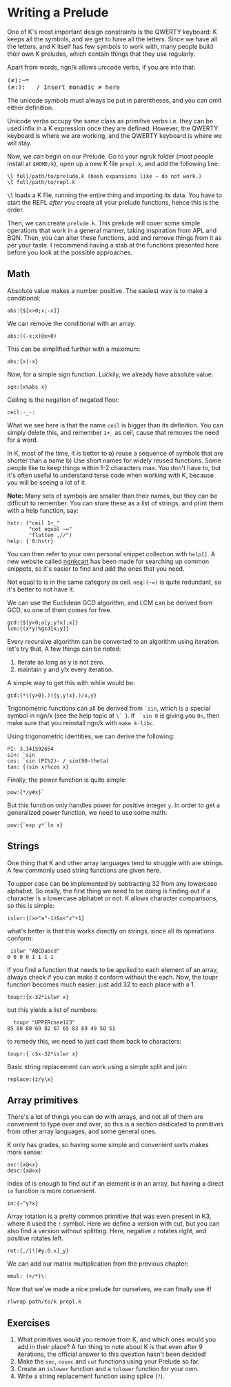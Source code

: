 # Writing a Prelude
One of K's most important design constraints is the QWERTY keyboard: K keeps all the symbols,
and we get to have all the letters. Since we have all the letters, and K itself has few
symbols to work with, many people build their own K preludes, which contain things that they use
regularly. 

Apart from words, ngn/k allows unicode verbs, if you are into that:
<pre>
(&#8800;):~=
(&#8800;:):   / Insert monadic ≠ here
</pre>

The unicode symbols must always be put in parentheses, and you can omit either definition. 

Unicode verbs occupy the same class as primitive verbs i.e. they can be used infix in a K expression once they
are defined. However, the QWERTY keyboard is where we are working, and the QWERTY keyboard is where we will stay.

Now, we can begin on our Prelude. Go to your ngn/k folder (most people install at `$HOME/k`), 
open up a new K file `prepl.k`, and add the following line:
```
\l full/path/to/prelude.k (bash expansions like ~ do not work.)
\l full/path/to/repl.k
```
`\l` loads a K file, running the entire thing and importing its data. You have to start the REPL *after* you create
all your prelude functions, hence this is the order.

Then, we can create `prelude.k`. This prelude will cover some simple operations that work in a general manner,
taking inspiration from APL and BQN. Then, you can alter these functions, add and remove things from it as per your 
taste. I recommend having a stab at the functions presented here before you look at the possible approaches.

## Math
Absolute value makes a number positive. The easiest way is to make a conditional:
```
abs:{$[x>0;x;-x]}
```
We can remove the conditional with an array:
```
abs:((-x;x)@x>0)
```
This can be simplified further with a maximum:
```
abs:{x|-x}
```
Now, for a simple sign function. Luckily, we already have absolute value:
```
sgn:{x%abs x}
```
Ceiling is the negation of negated floor:
```
ceil:-_-:
```
What we see here is that the name `ceil` is bigger than its definition. You can simply delete this, and remember `1+_` as ceil,
cause that removes the need for a word. 

In K, most of the time, it is better to 
a) reuse a sequence of symbols that are shorter than a name
b) Use short names for widely reused functions. Some people like to keep things within 1-2 characters max. You don't have to,
   but it's often useful to understand terse code when working with K, because you will be seeing a lot of it.

**Note:** Many sets of symbols are smaller than their names, but they can be difficult to remember. You can store these as a 
list of strings, and print them with a help function, say:

```
hstr: ("ceil 1+_"
       "not equal ~="
       "flatten ,//")
help: {`0:hstr}
```

You can then refer to your own personal snippet collection with `help[]`. A new website called 
[ngnkcart](https://secwang.github.io/ngnkcart) has been made for searching up common snippets, so it's easier to find and add
the ones that you need.

Not equal to is in the same category as ceil. `neq:(~=)` is quite redundant, so it's better to not have it.

We can use the Euclidean GCD algorithm, and LCM can be derived from GCD, so one of them comes for free.
```
gcd:{$[y>0;o[y;y!x];x]}
lcm:{(x*y)%gcd[x;y]}
```
Every recursive algorithm can be converted to an algorithm using iteration. let's try that. A few things can be noted:
1. Iterate as long as y is not zero.
2. maintain y and y!x every iteration.

A simple way to get this with while would be:

```
gcd:{*({y>0}.)({y,y!x}.)/x,y}
```

Trigonometric functions can all be derived from `` `sin ``, which is a special symbol in ngn/k (see the help topic at ``\` ``).
 If `` `sin 0`` is giving you `0n`, then make sure that you reinstall ngn/k with `make k-libc`.

Using trigonometric identities, we can derive the following:
```
PI: 3.141592654
sin: `sin
cos: `sin (PI%2)- / sin(90-theta)
tan: {(sin x)%cos x}
```

Finally, the power function is quite simple:
```
pow:{*/y#x}`
```
But this function only handles power for positive integer `y`. In order to get a generalized power function, we need to use 
some math:
```
pow:{`exp y*`ln x}
```

## Strings
One thing that K and other array languages tend to struggle with are strings. A few commonly used string functions are given 
here.

To upper case can be implemented by subtracting 32 from any lowercase alphabet. So really, the first thing we need to be doing 
is finding out if a character is a lowercase alphabet or not. K allows character comparisons, so this is simple:
```
islwr:{(x>"a"-1)&x<"z"+1}
```
what's better is that this works directly on strings, since all its operations conform:
```
 islwr "ABCDabcd"
0 0 0 0 1 1 1 1 
```
If you find a function that needs to be applied to each element of an array, always check if you can make it conform without the
each. Now, the toupr function becomes much easier: just add 32 to each place with a 1.
```
toupr:{x-32*islwr x}
```
but this yields a list of numbers:
```
  toupr "UPPERcase123"
85 80 80 69 82 67 65 83 69 49 50 51
```
to remedy this, we need to just cast them back to characters:
```
toupr:{`c$x-32*islwr x}
```

Basic string replacement can work using a simple split and join:
```
replace:{z/y\x}
```

## Array primitives

There's a lot of things you can do with arrays, and not all of them are convenient to type over and over, so this is a section
dedicated to primitives from other array languages, and some general ones.

K only has grades, so having some simple and convenient sorts makes more sense:
```
asc:{x@<x}
desc:{x@>x}
```

Index of is enough to find out if an element is in an array, but having a direct `in` function is more convenient.
```
in:{~^y?x}
```

Array rotation is a pretty common primitive that was even present in K3, where it used the `!` symbol. Here we define a version
with cut, but you can also find a version without splitting. Here, negative `x` rotates right, and positive rotates left.
```
rot:{,/|![#y;0,x]_y}
```

We can add our matrix multiplication from the previous chapter:
```
mmul: (+/*)\:
```

Now that we've made a nice prelude for ourselves, we can finally use it! 
```
rlwrap path/to/k prepl.k
```

## Exercises
1. What primitives would you remove from K, and which ones would you add in their place? 
   A fun thing to note about K is that even after 9 iterations, the official answer to this question
   hasn't been decided!
2. Make the `sec`, `cosec` and `cot` functions using your Prelude so far.
3. Create an `islower` function and a `tolower` function for your own.
4. Write a string replacement function using splice (`?`).
